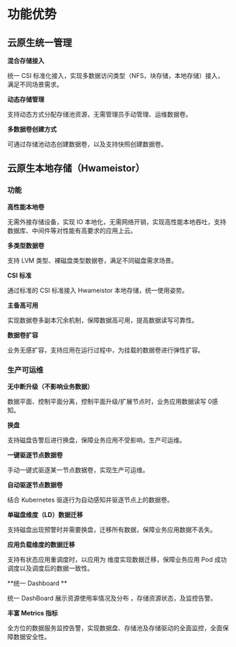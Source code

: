 # 功能优势

## 云原生统一管理

**混合存储接入**

统一 CSI 标准化接入，实现多数据访问类型（NFS，块存储，本地存储）接入，满足不同场景需求。

**动态存储管理**

支持动态方式分配存储池资源，无需管理员手动管理、运维数据卷。

**多数据卷创建方式**

可通过存储池动态创建数据卷，以及支持快照创建数据卷。

## 云原生本地存储（Hwameistor）

### 功能

**高性能本地卷**

无需外接存储设备，实现 IO 本地化，无需网络开销，实现高性能本地吞吐，支持 数据库、中间件等对性能有高要求的应用上云。

**多类型数据卷**

支持 LVM 类型、裸磁盘类型数据卷，满足不同磁盘需求场景。

**CSI 标准**

通过标准的 CSI 标准接入 Hwameistor 本地存储，统一使用姿势。

**主备高可用**

实现数据卷多副本冗余机制，保障数据高可用，提高数据读写可靠性。

**数据卷扩容** 

业务无感扩容，支持应用在运行过程中，为挂载的数据卷进行弹性扩容。

### 生产可运维

**无中断升级（不影响业务数据）**

数据平面、控制平面分离，控制平面升级/扩展节点时，业务应用数据读写 0感知。

**换盘**

支持磁盘告警后进行换盘，保障业务应用不受影响，生产可运维。

**一键驱逐节点数据卷**

手动一键式驱逐某一节点数据卷，实现生产可运维。

**自动驱逐节点数据卷**

结合 Kubernetes 驱逐行为自动感知并驱逐节点上的数据卷。

**单磁盘维度（LD）数据迁移**

支持磁盘出现预警时并需要换盘，迁移所有数据，保障业务应用数据不丢失。

**应用负载维度的数据迁移**

支持有状态应用重调度时，以应用为 维度实现数据迁移，保障业务应用 Pod 成功调度以及调度后的数据一致性。

**统一 Dashboard **

统一 DashBoard 展示资源使用率情况及分布 ，存储资源状态，及监控告警。

**丰富 Metrics 指标**

全方位的数据服务监控告警，实现数据盘、存储池及存储驱动的全面监控，全面保障数据安全性。
